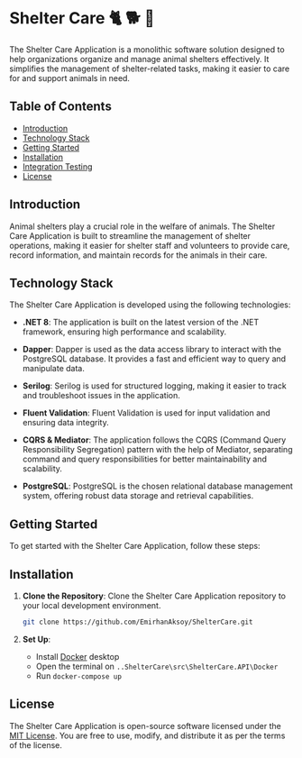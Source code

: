 # Shelter Care 🐈 🐕 🏡

The Shelter Care Application is a monolithic software solution designed to help organizations organize and manage animal shelters effectively. It simplifies the management of shelter-related tasks, making it easier to care for and support animals in need.

## Table of Contents

- [Introduction](#introduction)
- [Technology Stack](#technology-stack)
- [Getting Started](#getting-started)
- [Installation](#installation)
- [Integration Testing](https://github.com/EmirhanAksoy/ShelterCare/blob/main/tests/ShelterCare.IntegrationTests/README.md)
- [License](#license)

## Introduction

Animal shelters play a crucial role in the welfare of animals. The Shelter Care Application is built to streamline the management of shelter operations, making it easier for shelter staff and volunteers to provide care, record information, and maintain records for the animals in their care.

## Technology Stack

The Shelter Care Application is developed using the following technologies:

- **.NET 8**: The application is built on the latest version of the .NET framework, ensuring high performance and scalability.

- **Dapper**: Dapper is used as the data access library to interact with the PostgreSQL database. It provides a fast and efficient way to query and manipulate data.

- **Serilog**: Serilog is used for structured logging, making it easier to track and troubleshoot issues in the application.

- **Fluent Validation**: Fluent Validation is used for input validation and ensuring data integrity.

- **CQRS & Mediator**: The application follows the CQRS (Command Query Responsibility Segregation) pattern with the help of Mediator, separating command and query responsibilities for better maintainability and scalability.

- **PostgreSQL**: PostgreSQL is the chosen relational database management system, offering robust data storage and retrieval capabilities.

## Getting Started

To get started with the Shelter Care Application, follow these steps:

## Installation

1. **Clone the Repository**: Clone the Shelter Care Application repository to your local development environment.

   ```bash
   git clone https://github.com/EmirhanAksoy/ShelterCare.git
   ```

2. **Set Up**:
   
   - Install [Docker](https://www.docker.com/products/docker-desktop/) desktop
   - Open the terminal on ```..ShelterCare\src\ShelterCare.API\Docker```
   - Run ```docker-compose up```

## License

The Shelter Care Application is open-source software licensed under the [MIT License](LICENSE.md). You are free to use, modify, and distribute it as per the terms of the license.
